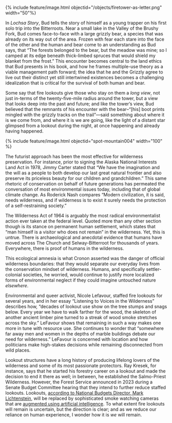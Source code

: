 {% include feature/image.html objectid="/objects/firetower-as-letter.png" width="50"%}

In _Lochsa Story_, Bud tells the story of himself as a young trapper on his first solo trip into the Bitterroots. Near a small lake in the Valley of the Brushy Fork, Bud comes face-to-face with a large grizzly bear, a species that was already on its way out of the area. Frozen with fear each stare into the face of the other and the human and bear come to an understanding as Bud says, that “The forests belonged to the bear, but the meadow was mine; so I camped at its edge beneath thick-limbed spruces that would shield my blanket from the frost.” This encounter becomes central to the land ethics that Bud presents in his book, and how he frames multiple-use theory as a viable management path forward; the idea that he and the Grizzly agree to live out their distinct yet still intertwined existences becomes a challenging idealization that is critical for the survival of both human and bear. 

Some say that fire lookouts give those who stay on them a _long view_, not just in-terms of the twenty-five-mile radius around the tower, but a view that looks deep into the past and future; and like the tower’s view, Bud believed that the remnants of his encounter with the bear–“[his] boot prints mingled with the grizzly tracks on the trail”—said something about where it is we come from, and where it is we are going, like the light of a distant star glimpsed from a lookout during the night, at once happening and already having happened. 

{% include feature/image.html objectid="spot-mountain004" width="100" %}

The futurist approach has been the most effective for wilderness preservation. For instance, prior to signing the Alaska National Interests Land Act in 1978, Jimmy Carter stated that “We have the imagination and the will as a people to both develop our last great natural frontier and also preserve its priceless beauty for our children and grandchildren.” This same rhetoric of conservation on behalf of future generations has permeated the conversation of most environmental issues today, including that of global climate change. As Roderick Nash compares “Modern civilization, it is said, needs wilderness, and if wilderness is to exist it surely needs the protection of a self-restraining society.”

The Wilderness Act of 1964 is arguably the most radical environmentalist action ever taken at the federal level. Quoted more than any other section though is its stance on permanent human settlement, which states that “man himself is a visitor who does not remain” in the wilderness. Yet, this is untrue. There is archaeological and anecdotal evidence that humans have moved across The Church and Selway-Bitterroot for thousands of years. Everywhere, there is proof of humans in the wilderness.

This ecological amnesia is what Cronon asserted was the danger of official wilderness boundaries: that they would separate our everyday lives from the conservation mindset of wilderness. Humans, and specifically settler-colonial societies, he worried, would continue to justify more localized forms of environmental neglect if they could imagine untouched nature _elsewhere_.

Environmental and queer activist, Nicole Lefavour, staffed fire lookouts for several years, and in her essay “Listening to Voices in the Wilderness” describes how, “decades of lookout use show on the tree stumps and snags below. Every year we have to walk farther for the wood, the skeleton of another ancient limber pine turned to a streak of wood smoke stretches across the sky.” LeFavour shows that remaining in such a way makes one more in tune with resource use. She continues to wonder that “somewhere far away men and women in the depths of marble buildings debate our need for wilderness.” LeFavour is concerned with location and how politicians make high-stakes decisions while remaining disconnected from wild places.

Lookout structures have a long history of producing lifelong lovers of the wilderness and some of its most passionate protectors. Ray Kresek, for instance, says that he started his forestry career on a lookout and made the decision to end it there as well; in between, he established the Salmo-Priest Wilderness. However, the Forest Service announced in 2023 during a Senate Budget Committee hearing that they intend to further reduce staffed lookouts. Lookouts, <a href="https://appropriations.house.gov/legislation/hearings/budget-hearing-fiscal-year-2024-request-united-states-forest-service">according to National Budgets Director, Mark Lichtenstein</a>, will be replaced by sophisticated smoke watching cameras that are <a href="https://www.nytimes.com/2023/08/24/us/wildfires-ai-detection-california.html" target="_blank">augmented using artificial intelligence</a>. To what extent fire lookouts will remain is uncertain, but the direction is clear; and as we reduce our reliance on human experience, I wonder how it is _we_ will remain.


